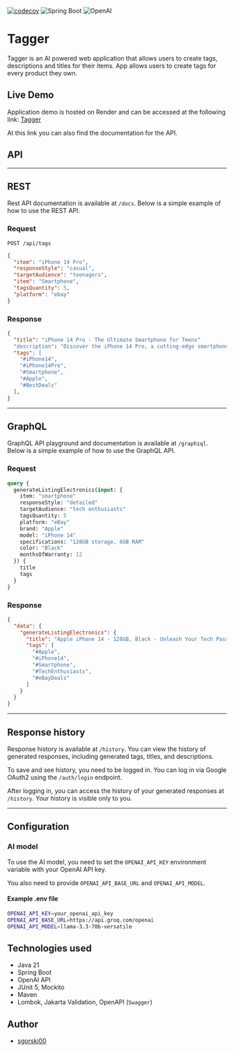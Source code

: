 [![codecov](https://codecov.io/gh/sgorski00/Tagger/graph/badge.svg?token=D8F3ILZU6X)](https://codecov.io/gh/sgorski00/Tagger)
![Spring Boot](https://img.shields.io/badge/Spring%20Boot-6DB33F?logo=spring-boot&logoColor=white)
![OpenAI](https://img.shields.io/badge/OpenAI-412991?logo=openai&logoColor=white)

# Tagger

Tagger is an AI powered web application that allows users to create tags, descriptions and titles for their items.
App allows users to create tags for every product they own.

## Live Demo

Application demo is hosted on Render and can be accessed at the following link:
[Tagger](https://tagger-kohq.onrender.com)

At this link you can also find the documentation for the API.

## API

---

## REST

Rest API documentation is available at `/docs`. Below is a simple example of how to use the REST API.

### Request
`POST /api/tags`

```json
{
  "item": "iPhone 14 Pro",
  "responseStyle": "casual",
  "targetAudience": "teenagers",
  "item": "Smartphone",
  "tagsQuantity": 5,
  "platform": "ebay"
}
```

### Response
```json
{
  "title": "iPhone 14 Pro - The Ultimate Smartphone for Teens"
  "description": "Discover the iPhone 14 Pro, a cutting-edge smartphone designed for teenagers. With its sleek design and advanced features, it's the perfect device for staying connected and entertained.",
  "tags": [
    "#iPhone14",
    "#iPhone14Pro",
    "#Smartphone",
    "#Apple",
    "#BestDeals"
  ],
}
```

---

## GraphQL

GraphQL API playground and documentation is available at `/graphiql`. Below is a simple example of how to use the GraphQL API.

### Request

```graphql
query {
  generateListingElectronics(input: {
    item: "smartphone"
    responseStyle: "detailed"
    targetAudience: "tech enthusiasts"
    tagsQuantity: 5
    platform: "eBay"
    brand: "Apple"
    model: "iPhone 14"
    specifications: "128GB storage, 6GB RAM"
    color: "Black"
    monthsOfWarranty: 12
  }) {
    title
    tags
  }
}
```

### Response

```json
{
  "data": {
    "generateListingElectronics": {
      "title": "Apple iPhone 14 - 128GB, Black - Unleash Your Tech Passion",
      "tags": [
        "#Apple",
        "#iPhone14",
        "#Smartphone",
        "#TechEnthusiasts",
        "#eBayDeals"
      ]
    }
  }
}
```

---

## Response history

Response history is available at `/history`. You can view the history of generated responses, including generated tags, titles, and descriptions.

To save and see history, you need to be logged in. You can log in via Google OAuth2 using the `/auth/login` endpoint.

After logging in, you can access the history of your generated responses at `/history`. Your history is visible only to you.

---

## Configuration

### AI model
To use the AI model, you need to set the `OPENAI_API_KEY` environment variable with your OpenAI API key. 

You also need to provide `OPENAI_API_BASE_URL` and `OPENAI_API_MODEL`.

#### Example .env file
```bash
OPENAI_API_KEY=your_openai_api_key
OPENAI_API_BASE_URL=https://api.groq.com/openai
OPENAI_API_MODEL=llama-3.3-70b-versatile
```

## Technologies used

- Java 21
- Spring Boot
- OpenAI API
- JUnit 5, Mockito
- Maven
- Lombok, Jakarta Validation, OpenAPI (`Swagger`)

## Author

- [sgorski00](https://github.com/sgorski00)
